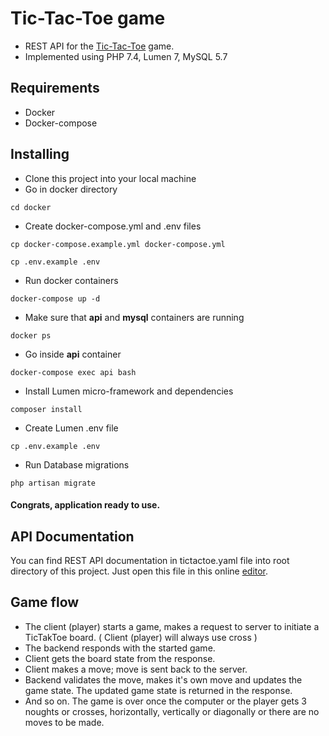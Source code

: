 # Tic-Tac-Toe game

* REST API for the [Tic-Tac-Toe](https://en.wikipedia.org/wiki/Tic-tac-toe) game.
* Implemented using PHP 7.4, Lumen 7, MySQL 5.7

## Requirements

* Docker
* Docker-compose

## Installing

* Clone this project into your local machine
* Go in docker directory
```
cd docker
```
* Create docker-compose.yml and .env files
```
cp docker-compose.example.yml docker-compose.yml
```
```
cp .env.example .env
```
* Run docker containers
```
docker-compose up -d
```
* Make sure that **api** and **mysql** containers are running
```
docker ps
``` 
* Go inside **api** container
```
docker-compose exec api bash
```
* Install Lumen micro-framework and dependencies
```
composer install
```
* Create Lumen .env file
```
cp .env.example .env
```
* Run Database migrations
```
php artisan migrate
```

#### Congrats, application ready to use.

## API Documentation

You can find REST API documentation in tictactoe.yaml file into root directory of this project.
Just open this file in this online [editor](https://editor.swagger.io/). 

## Game flow

* The client (player) starts a game, makes a request to server to initiate a TicTakToe board. ( Client (player) will always use cross )
* The backend responds with the started game.
* Client gets the board state from the response.
* Client makes a move; move is sent back to the server.
* Backend validates the move, makes it's own move and updates the game state. The updated game state is returned in the response.
* And so on. The game is over once the computer or the player gets 3 noughts or crosses, horizontally, vertically or diagonally or there are no moves to be made.
